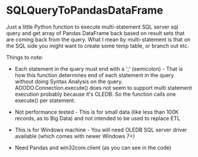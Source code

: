 # SQLQueryToPandasDataFrame
Just a little Python function to execute multi-statement SQL server sql query and get array of Pandas DataFrame back based on result sets that are coming back from the query.  What I mean by multi-statement is that on the SQL side you might want to create some temp table, or branch out etc.

Things to note:

- Each statement in the query must end with a ';' (semicolon) - That is how this function determines end of each statement in the query without doing Syntax Analysis on the query.  ADODO.Connection.execute() does not seem to support multi statement execution probably because it's OLEDB.  So the function calls one execute() per statement.

- Not performance tested - This is for small data (like less than 100K records, as to Big Data) and not intended to be used to replace ETL

- This is for Windows machine - You will need OLEDB SQL server driver available (which comes with newer Windows 7+)

- Need Pandas and win32com.client (as you can see in the code)
